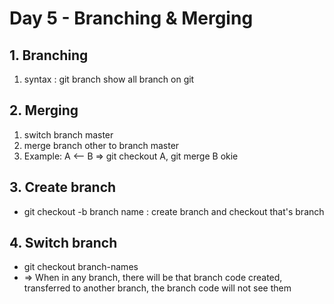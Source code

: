 # Day 5 - Branching & Merging
## 1. Branching
1. syntax : git branch show all branch on git

## 2. Merging
1. switch branch master
2.  merge branch other to branch master
3. Example:  A <-- B => git checkout A, git merge B okie
## 3. Create branch
- git checkout -b branch name : create branch and checkout that's branch

## 4. Switch branch
- git checkout branch-names
- => When in any branch, there will be that branch code created, transferred to another branch, the branch code will not see them
